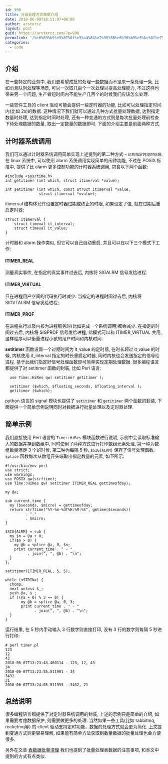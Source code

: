 ```yaml
---
id: 990
title: 分组处理方式简单介绍
date: 2018-06-08T18:51:07+08:00
author: arstercz
layout: post
guid: https://arstercz.com/?p=990
permalink: '/%e6%89%b9%e9%87%8f%e5%a4%84%e7%90%86%e6%96%b9%e5%bc%8f%e7%ae%80%e5%8d%95%e4%bb%8b%e7%bb%8d/'
categories:
  - code
---
```

## 介绍

在一些特定的业务中, 我们更希望成批的处理一些数据而不是来一条处理一条, 比如消息队列处理等场景, 可以一次取几百个一次处理以提高处理能力, 不过这样也带来另一个问题, 生产者短时间内不能生产几百个的时候我们应该怎么处理.  

一些软件工具的 client 驱动可能会提供一些定时器的功能, 比如可以处理指定时间内(比如 2s)的数据. 这种情况下我们就可以通过几种方式批量处理数据, 达到指定数量时处理, 达到指定时间时处理, 还有一种变通的方式则是每次批量处理前检查下待处理数据的数量, 取出一定数量的数据即可. 下面的介绍主要是前面两种方式.

## 计时器系统调用

我们可以通过计时器系统调用简单实现上述提到的第二种方式 - `达到指定时间时处理`. 在 linux 系统中, 可以使用 alarm 系统调用实现简单的闹钟功能, 不过在 POSIX 标准中, 提供了比 alarm 更多控制功能的计时器系统调用,  包含以下两个函数:
```
#include <sys/time.h>
int getitimer (int which, struct itimerval *value);

int setitimer (int which, const struct itimerval *value,
               struct itimerval *ovalue);
```

itimerval 结构体允许设置定时器过期或终止的时限, 如果设定了值, 就在过期后重启定时器:
```
struct itimerval {
    struct timeval it_interval;
    struct timeval it_value;
}
```
计时器和 alarm 操作类似, 但它可以自己自动重启, 并且可以在以下三个模式下工作:

#### ITIMER_REAL
测量真实事件, 在指定的真实事件过去后, 内核将 SIGALRM 信号发给进程.

#### ITIMER_VIRTUAL
只在进程用户空间的代码执行时减少. 当指定的进程时间过去后, 内核将 SIGVTALRM 信号发给进程;

#### ITIMER_PROF
在进程执行以及内核为进程服务时(比如完成一个系统调用)都会减少. 在指定的时间过去后, 内核将 SIGPROF 信号发给进程, 此模式可以和 ITIMER_VIRTUAL 共用, 这样程序可以衡量进程小孩的用户时间和内核时间.

**setitimer** 函数设置一个过期时间为 it_value 的定时器, 在时长超过 it_value 的时候, 内核使用 it_interval 指定的时长重启定时器, 同时内核也会发送指定的信号给进程. 基于此我们指定好信号处理函数即可简单实现定期处理数据. 很多编程语言都提供了对 setitimer 函数的封装, 比如 Perl 语言:
```
  use Time::HiRes qw( setitimer getitimer );

  setitimer ($which, $floating_seconds, $floating_interval );
  getitimer ($which);
```

python 语言的 signal 模块也提供了 `setitimer` 和 `getitimer` 两个函数的封装, 下面提供一个简单示例说明同时对数据进行批量处理以及定时器处理.

## 简单示例

我们直接使用 Perl 语言的 `Time::HiRes` 模块函数进行说明, 示例中会读取标准输入的数据并存到数组中, 同时使用了两种方式进行打印数组元素处理, 第一种为数组数量满足 3 个的时候, 第二种为每隔 5 秒, `$SIG{ALRM}` 保存了信号处理函数, `splice` 函数每次从数组开头端取出指定数量的元素, 如下所示:

```
#!/usr/bin/env perl
use strict;
use warnings;
use POSIX qw(strftime);
use Time::HiRes qw( setitimer ITIMER_REAL gettimeofday);

my @a;

sub current_time {
  my ($seconds, $micro) = gettimeofday;
  return strftime("%Y-%m-%dT%H:%M:%S", gmtime($seconds))
         . "."
         . $micro;
}

$SIG{ALRM} = sub {
  my $n = @a + 0;
  if($n > 0) {
    my @b = splice @a, 0, $n;
    print current_time . " - "    
          . join(", ", @b) . "\n";
  }
};

setitimer(ITIMER_REAL, 5, 5);

while (<STDIN>) {
  chomp;
  next unless $_;
  push @a, $_;
  if ((@a + 0) % 3 == 0) {
       my @b = splice @a, 0, 3;
       print current_time . " - "    
             . join(", ", @b) . "\n";
  }
}
```

运行结果, 在 5 秒内手动输入 3 行数字则直接打印,  没有 3 行的数字则每隔 5 秒进行打印:
```
# perl timer.pl 
123
12
43
2018-06-07T13:23:48.460114 - 123, 12, 43
34
2018-06-07T13:23:55.511901 - 34
3432
21
2018-06-07T13:24:05.511955 - 3432, 21
```

## 总结说明

很多编程语言都提供了对定时器系统调用的封装, 上述的示例只是简单的介绍, 如果需要考虑数据保护, 则需要做更多的处理. 当然如果一些工具(比如 rabbitmq, rocketmq等) 的 client 驱动支持定时功能，数据的处理方式就会更为简化. 上文提到变通方式则更容易理解, 如果能有简单方法获取到数量数据的批量处理也会方便很多. 

另外在文章 [表数据批量清理](https://arstercz.com/%E8%A1%A8%E8%AE%B0%E5%BD%95%E6%B8%85%E7%90%86%E6%B3%A8%E6%84%8F%E4%BA%8B%E9%A1%B9/) 我们也提到了批量处理表数据的注意事项, 和本文中提到的方式有点类似.